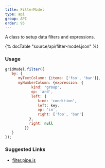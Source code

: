 ```yaml
---
title: FilterModel
type: api
group: API
order: 95
---
```

A class to setup data filters and expressions.

{% docTable "source/api/filter-model.json" %}

### Usage

```javascript
gridModel.filter({
   by: {
      myTextColumn: {items: ['foo', 'bar']},
      myNumberColumn: {expression: {
		    kind: 'group',
		    op: 'and',
		    left: {
			   kind: 'condition',
			   left: key,
			   op: 'in',
			   right: ['foo', 'bar']
		   },
		   right: null
	     }}
   }
});
```

### Suggested Links

* [filter.pipe.js](https://github.com/qgrid/ng2/blob/master/core/pipe/filter.pipe.js)

